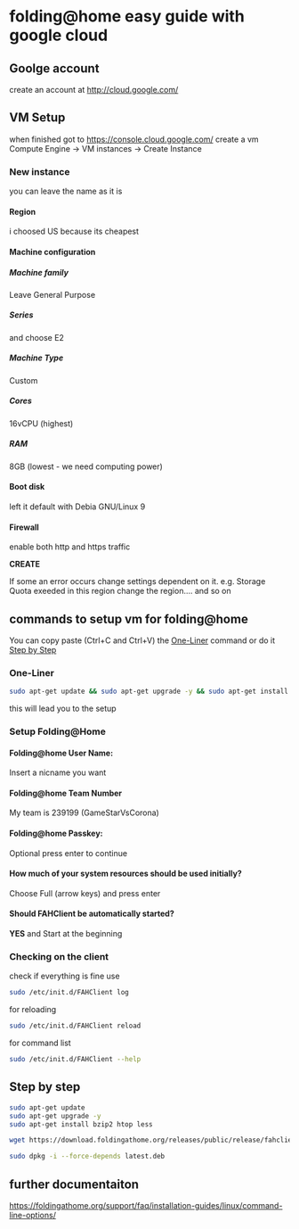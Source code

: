 # folding@home easy guide with google cloud

## Goolge account
create an account at http://cloud.google.com/ 

## VM Setup
when finished got to https://console.cloud.google.com/
create a vm Compute Engine -> VM instances -> Create Instance

### New instance
you can leave the name as it is
#### Region
i choosed US because its cheapest
#### Machine configuration
##### Machine family
Leave General Purpose
##### Series
and choose E2
##### Machine Type 
Custom
##### Cores
16vCPU (highest)
##### RAM
8GB (lowest - we need computing power)

#### Boot disk 
left it default with Debia GNU/Linux 9

#### Firewall 
enable both http and https traffic

**CREATE**

If some an error occurs change settings dependent on it.
e.g. Storage Quota exeeded in this region
change the region.... and so on


## commands to setup vm for folding@home

You can copy paste (Ctrl+C and Ctrl+V) the [One-Liner](https://github.com/Korny666/fah/blob/master/README.md#one-liner) command or do it [Step by Step](https://github.com/Korny666/fah/blob/master/README.md#step-by-step)
### One-Liner
```sh
sudo apt-get update && sudo apt-get upgrade -y && sudo apt-get install bzip2 htop less && wget https://download.foldingathome.org/releases/public/release/fahclient/debian-stable-64bit/v7.5/latest.deb && sudo dpkg -i --force-depends latest.deb
```
this will lead you to the setup
### Setup Folding@Home
#### Folding@home User Name:
Insert a nicname you want
#### Folding@home Team Number
My team is 239199 (GameStarVsCorona)
#### Folding@home Passkey:
Optional press enter to continue
#### How much of your system resources should be used initially?
Choose Full (arrow keys) and press enter
#### Should FAHClient be automatically started?
**YES** and Start at the beginning

### Checking on the client
check if everything is fine use
```sh
sudo /etc/init.d/FAHClient log
```
for reloading 
```sh
sudo /etc/init.d/FAHClient reload
```
for command list 
```sh
sudo /etc/init.d/FAHClient --help
```

## Step by step
```sh
sudo apt-get update
sudo apt-get upgrade -y
sudo apt-get install bzip2 htop less

wget https://download.foldingathome.org/releases/public/release/fahclient/debian-stable-64bit/v7.5/latest.deb

sudo dpkg -i --force-depends latest.deb
```
## further documentaiton
https://foldingathome.org/support/faq/installation-guides/linux/command-line-options/

